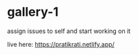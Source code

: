 # gallery-1
assign issues to self and start working on it

live here: https://pratikrati.netlify.app/
